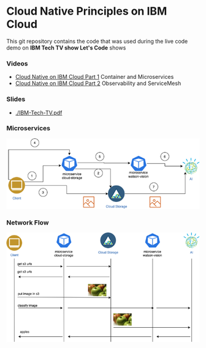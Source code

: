 # Cloud Native Principles on IBM Cloud

This git repository contains the code that was used during the live code demo on **IBM Tech TV show Let's Code** shows

### Videos
- [Cloud Native on IBM Cloud Part 1](https://techtv.bemyapp.com/#/conference/5f1b429ddd40db001b72ed39) Container and Microservices
- [Cloud Native on IBM Cloud Part 2](https://techtv.bemyapp.com/#/conference/5f456a4912951e001bc58803) Observability and ServiceMesh

### Slides
- [./IBM-Tech-TV.pdf](./slides/IBM-Tech-TV.pdf)

### Microservices
![microservices diagram](./slides/microservices.png)

### Network Flow
![network flow](./slides/network-flow.png)